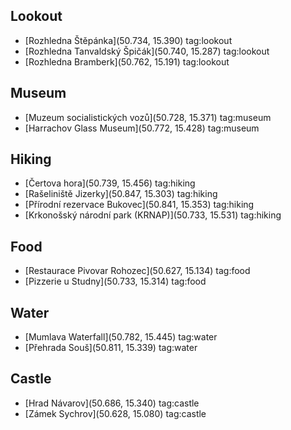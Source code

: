 ## Lookout
- [Rozhledna Štěpánka](50.734, 15.390) tag:lookout
- [Rozhledna Tanvaldský Špičák](50.740, 15.287) tag:lookout
- [Rozhledna Bramberk](50.762, 15.191) tag:lookout

## Museum
- [Muzeum socialistických vozů](50.728, 15.371) tag:museum
- [Harrachov Glass Museum](50.772, 15.428) tag:museum

## Hiking
- [Čertova hora](50.739, 15.456) tag:hiking
- [Rašeliniště Jizerky](50.847, 15.303) tag:hiking
- [Přírodní rezervace Bukovec](50.841, 15.353) tag:hiking
- [Krkonošský národní park (KRNAP)](50.733, 15.531) tag:hiking

## Food
- [Restaurace Pivovar Rohozec](50.627, 15.134) tag:food
- [Pizzerie u Studny](50.733, 15.314) tag:food

## Water
- [Mumlava Waterfall](50.782, 15.445) tag:water
- [Přehrada Souš](50.811, 15.339) tag:water

## Castle
- [Hrad Návarov](50.686, 15.340) tag:castle
- [Zámek Sychrov](50.628, 15.080) tag:castle